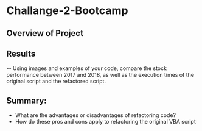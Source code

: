# Challange-2-Bootcamp


## Overview of Project
## Results
 -- Using images and examples of your code, compare the stock performance between 2017 and 2018, as well as the execution times of the original script and the refactored script.
## Summary:
* What are the advantages or disadvantages of refactoring code?
* How do these pros and cons apply to refactoring the original VBA script

